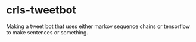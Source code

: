 # crls-tweetbot
Making a tweet bot that uses either markov sequence chains or tensorflow to make sentences or something.
